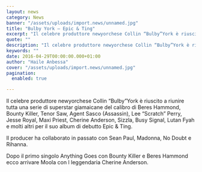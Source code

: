 ```yaml
---
layout: news
category: News
banner: "/assets/uploads/import.news/unnamed.jpg"
title: "Bulby York – Epic & Ting"
excerpt: "Il celebre produttore newyorchese Collin “Bulby”York è riuscito a riunire tutta una serie di superstar giamaicane del calibro di Beres Hammond, Bounty Killer, Tenor Saw, Agent Sasco (Assassin), Lee “Scratch” Perry, Jesse Royal, Maxi Priest, Cherine Anderson, Sizzla, Busy Signal, Lutan Fyah e molti altri per il suo album di debutto Epic & Ting. Il producer [&hellip"
quote: ""
description: "Il celebre produttore newyorchese Collin “Bulby”York è riuscito a riunire tutta una serie di superstar giamaicane del calibro di Beres Hammond, Bounty Killer, Tenor Saw, Agent Sasco (Assassin), Lee “Scratch” Perry, Jesse Royal, Maxi Priest, Cherine Anderson, Sizzla, Busy Signal, Lutan Fyah e molti altri per il suo album di debutto Epic & Ting. Il producer [&hellip"
keywords: ""
date: 2016-04-29T00:00:00.000+01:00
author: "Haile Anbessa"
cover: "/assets/uploads/import.news/unnamed.jpg"
pagination:
  enabled: true

---
```


Il celebre produttore newyorchese Collin “Bulby”York è riuscito a riunire tutta una serie di superstar giamaicane del calibro di Beres Hammond, Bounty Killer, Tenor Saw, Agent Sasco (Assassin), Lee “Scratch” Perry, Jesse Royal, Maxi Priest, Cherine Anderson, Sizzla, Busy Signal, Lutan Fyah e molti altri per il suo album di debutto Epic & Ting.

Il producer ha collaborato in passato con Sean Paul, Madonna, No Doubt e Rihanna.

Dopo il primo singolo Anything Goes con Bounty Killer e Beres Hammond ecco arrivare Moola con l leggendaria Cherine Anderson.